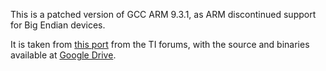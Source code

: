 
This is a patched version of GCC ARM 9.3.1, as ARM discontinued support for
Big Endian devices.

It is taken from [this port](https://e2e.ti.com/support/microcontrollers/arm-based-microcontrollers-group/arm-based-microcontrollers/f/arm-based-microcontrollers-forum/994715/tms570lc4357-ccs-tms570lc4357-compile-with-arm-compiler-9-3-1/3681113#3681113)
from the TI forums, with the source and binaries
available at [Google Drive](https://drive.google.com/drive/folders/1TCo9yO3kUeejP1C3YZjjirWwnsxsM0Lq).
